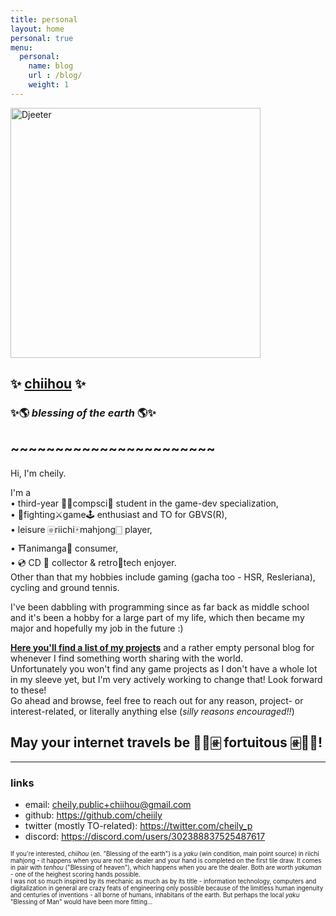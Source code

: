 ```yaml
---
title: personal
layout: home
personal: true
menu:
  personal:
    name: blog
    url : /blog/
    weight: 1
---
```


<a href="https://www.dustloop.com/w/GBVSR/Djeeta">
<img
  id="foxy"
  src="/images/djeeta/Conqueror_of_the_eternals.png"
  width="400"
  alt="Djeeter">
</a>

## :sparkles: <ins>chiihou</ins> :sparkles:
### :sparkles:🌎 *blessing of the earth* 🌎:sparkles:
## ~~~~~~~~~~~~~~~~~~~~~~~

Hi, I'm cheily. 

I'm a \
• third-year 👨‍💻compsci👾 student in the game-dev specialization, \
• 🤼fighting⚔️game🕹️ enthusiast and TO for GBVS(R), \
• leisure 🀅riichi🀄mahjong🀆 player, \
• ⛩️animanga🌸 consumer, \
• 💿 CD 📀 collector & retro📼tech enjoyer. \
Other than that my hobbies include gaming (gacha too - HSR, Resleriana), cycling and ground tennis.

I've been dabbling with programming since as far back as middle school and it's been a hobby for a large part of my life, which then became my major and hopefully my job in the future :)

<ins>**Here you'll find a list of my projects**</ins> and a rather empty personal blog for whenever I find something worth sharing with the world. \
Unfortunately you won't find any game projects as I don't have a whole lot in my sleeve yet, but I'm very actively working to change that! Look forward to these! \
Go ahead and browse, feel free to reach out for any reason, project- or interest-related, or literally anything else (*silly reasons encouraged!!*)

## May your internet travels be 🥮🐉🀅 **fortuitous** 🀅🐉🥮!
---
### links
- email: cheily.public+chiihou@gmail.com
- github: https://github.com/cheiily
- twitter (mostly TO-related): https://twitter.com/cheily_p
- discord: https://discord.com/users/302388837525487617

<!-- or leave a message: \ -->
<!-- <input type="textarea" id="message" name="t-message" rows="4" cols="50"/>
<button type="button" id="submit-message" name="b-message" onclick="
  let body = document.getElementById('message').value;
  window.open('mailto:website@chiihou.one?subject=message&body='+body);
">submit</button> -->

<small><small>
If you're interested, *chiihou* (en. "Blessing of the earth") is a *yaku* (win condition, main point source) in riichi mahjong - it happens when you are not the dealer and your hand is completed on the first tile draw. It comes in pair with *tenhou* ("Blessing of heaven"), which happens when you are the dealer. Both are worth *yakuman* - one of the heighest scoring hands possible. \
I was not so much inspired by its mechanic as much as by its title - information technology, computers and digitalization in general are crazy feats of engineering only possible because of the limitless human ingenuity and centuries of inventions - all borne of humans, inhabitans of the earth. But perhaps the local *yaku* "Blessing of Man" would have been more fitting...
</small></small>